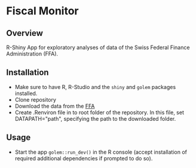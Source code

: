 # Fiscal Monitor

## Overview

R-Shiny App for exploratory analyses of data of the Swiss Federal Finance Administration (FFA).

## Installation

-   Make sure to have R, R-Studio and the `shiny` and `golem` packages installed.
-   Clone repository
-   Download the data from the [FFA](https://www.efv.admin.ch/dam/efv/de/dokumente/finanzstatistik/daten/fs-zipdatei.zip.download.zip/zip_d.zip)
-   Create .Renviron file in to root folder of the repository. In this file, set DATAPATH="path", specifying the path to the downloaded folder.

## Usage

-   Start the app `golem::run_dev()` in the R console (accept installation of required additional dependencies if prompted to do so).
